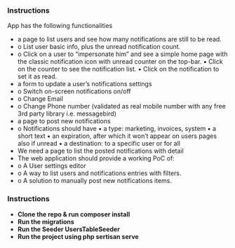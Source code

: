  
### Instructions
App has the following functionalities
- a page to list users and see how many notifications are still to be read.
- o List user basic info, plus the unread notification count.
- o Click on a user to “impersonate him” and see a simple home page with the classic notification 
icon with unread counter on the top-bar. 
▪ Click on the counter to see the notification list.
▪ Click on the notification to set it as read.
- a form to update a user’s notifications settings
- o Switch on-screen notifications on/off
- o Change Email
- o Change Phone number
(validated as real mobile number with any free 3rd party library i.e. messagebird)
- a page to post new notifications
- o Notifications should have
▪ a type: marketing, invoices, system
▪ a short text
▪ an expiration, after which it won’t appear on users pages also if unread
▪ a destination: to a specific user or for all
- We need a page to list the posted notifications with detail
- The web application should provide a working PoC of:
- o A User settings editor
- o A way to list users and notifications entries with filters.
- o A solution to manually post new notifications items.

### Instructions

- **Clone the repo & run composer install**
- **Run the migrations**
- **Run the Seeder UsersTableSeeder**
- **Run the project using php sertisan serve**


 
